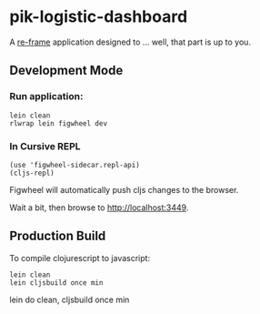# pik-logistic-dashboard

A [re-frame](https://github.com/Day8/re-frame) application designed to ... well, that part is up to you.

## Development Mode

### Run application:

```
lein clean
rlwrap lein figwheel dev
```

### In Cursive REPL
```
(use 'figwheel-sidecar.repl-api)
(cljs-repl)
```

Figwheel will automatically push cljs changes to the browser.

Wait a bit, then browse to [http://localhost:3449](http://localhost:3449).

## Production Build


To compile clojurescript to javascript:

```
lein clean
lein cljsbuild once min
```

lein do clean, cljsbuild once min